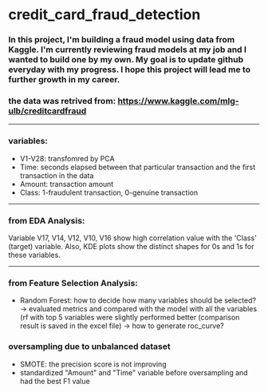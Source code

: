# credit_card_fraud_detection

### In this project, I'm building a fraud model using data from Kaggle. I'm currently reviewing fraud models at my job and I wanted to build one by my own. My goal is to update github everyday with my progress. I hope this project will lead me to further growth in my career. 

### the data was retrived from: https://www.kaggle.com/mlg-ulb/creditcardfraud

***
### variables:
- V1-V28: transfomred by PCA
- Time: seconds elapsed between that particular transaction and the first transaction in the data
- Amount: transaction amount
- Class: 1-fraudulent transaction, 0-genuine transaction

***
### from EDA Analysis:
Variable V17, V14, V12, V10, V16 show high correlation value with the 'Class' (target) variable. Also, KDE plots show the distinct shapes for 0s and 1s for these variables. 

***
### from Feature Selection Analysis:
- Random Forest: how to decide how many variables should be selected? -> evaluated metrics and compared with the model with all the variables (rf with top 5 variables were slightly performed better (comparison result is saved in the excel file) -> how to generate roc_curve? 

### oversampling due to unbalanced dataset 
- SMOTE: the precision score is not improving
- standardized "Amount" and "Time" variable before oversampling and had the best F1 value  


